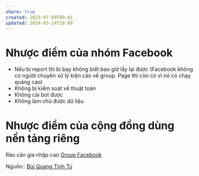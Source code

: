 ```yaml
---
share: true
created: 2023-07-09T09:41
updated: 2024-03-14T19:09
---
```

# Nhược điểm của nhóm Facebook
- Nếu bị report thì bị bay không biết bao giờ lấy lại được (Facebook không có người chuyên xử lý kiện cáo về group. Page thì còn có vì nó có chạy quảng cáo) 
- Không bị kiểm soát về thuật toán
- Không cài bot được
- Không làm chủ được dữ liệu

# Nhược điểm của cộng đồng dùng nền tảng riêng
Rào cản gia nhập cao
[Group Facebook](../../../%F0%9F%93%9C%20T%C3%A0i%20nguy%C3%AAn/L%C3%A0m%20d%E1%BB%B1%20%C3%A1n/Ph%E1%BA%A7n%20m%E1%BB%81m%20l%C3%A0m%20vi%E1%BB%87c%20nh%C3%B3m%20(groupware)/Ph%E1%BA%A7n%20m%E1%BB%81m%20x%C3%A2y%20d%E1%BB%B1ng%20c%E1%BB%99ng%20%C4%91%E1%BB%93ng/Group%20Facebook.md)

Nguồn:: [Bùi Quang Tinh Tú](../../%CE%9E%20Ngu%E1%BB%93n/Qu%E1%BA%A3n%20l%C3%BD%20d%E1%BB%B1%20%C3%A1n,%20ph%C3%A1t%20tri%E1%BB%83n%20s%E1%BA%A3n%20ph%E1%BA%A9m,%20x%C3%A2y%20d%E1%BB%B1ng%20t%E1%BB%95%20ch%E1%BB%A9c/B%C3%B9i%20Quang%20Tinh%20T%C3%BA.md)